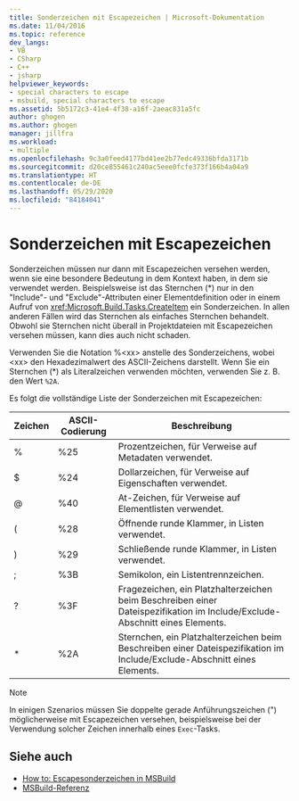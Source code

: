 ```yaml
---
title: Sonderzeichen mit Escapezeichen | Microsoft-Dokumentation
ms.date: 11/04/2016
ms.topic: reference
dev_langs:
- VB
- CSharp
- C++
- jsharp
helpviewer_keywords:
- special characters to escape
- msbuild, special characters to escape
ms.assetid: 5b5172c3-41e4-4f38-a16f-2aeac831a5fc
author: ghogen
ms.author: ghogen
manager: jillfra
ms.workload:
- multiple
ms.openlocfilehash: 9c3a0feed4177bd41ee2b77edc49336bfda3171b
ms.sourcegitcommit: d20ce855461c240ac5eee0fcfe373f166b4a04a9
ms.translationtype: HT
ms.contentlocale: de-DE
ms.lasthandoff: 05/29/2020
ms.locfileid: "84184041"
---
```

# <a name="special-characters-to-escape"></a>Sonderzeichen mit Escapezeichen

Sonderzeichen müssen nur dann mit Escapezeichen versehen werden, wenn sie eine besondere Bedeutung in dem Kontext haben, in dem sie verwendet werden. Beispielsweise ist das Sternchen (*) nur in den "Include"- und "Exclude"-Attributen einer Elementdefinition oder in einem Aufruf von <xref:Microsoft.Build.Tasks.CreateItem> ein Sonderzeichen. In allen anderen Fällen wird das Sternchen als einfaches Sternchen behandelt. Obwohl sie Sternchen nicht überall in Projektdateien mit Escapezeichen versehen müssen, kann dies auch nicht schaden.

 Verwenden Sie die Notation %\<xx> anstelle des Sonderzeichens, wobei \<xx> den Hexadezimalwert des ASCII-Zeichens darstellt. Wenn Sie ein Sternchen (*) als Literalzeichen verwenden möchten, verwenden Sie z. B. den Wert `%2A`.

 Es folgt die vollständige Liste der Sonderzeichen mit Escapezeichen:

|Zeichen|ASCII-Codierung|Beschreibung|
|---------|----------|-----------|
|%|%25|Prozentzeichen, für Verweise auf Metadaten verwendet.|
|$|%24|Dollarzeichen, für Verweise auf Eigenschaften verwendet.|
|@|%40|At-Zeichen, für Verweise auf Elementlisten verwendet.|
|(|%28|Öffnende runde Klammer, in Listen verwendet.|
|)|%29|Schließende runde Klammer, in Listen verwendet.|
|;|%3B|Semikolon, ein Listentrennzeichen.|
|?|%3F|Fragezeichen, ein Platzhalterzeichen beim Beschreiben einer Dateispezifikation im Include/Exclude-Abschnitt eines Elements.|
|* |%2A|Sternchen, ein Platzhalterzeichen beim Beschreiben einer Dateispezifikation im Include/Exclude-Abschnitt eines Elements.|

> [!NOTE]
> In einigen Szenarios müssen Sie doppelte gerade Anführungszeichen (") möglicherweise mit Escapezeichen versehen, beispielsweise bei der Verwendung solcher Zeichen innerhalb eines `Exec`-Tasks.

## <a name="see-also"></a>Siehe auch

- [How to: Escapesonderzeichen in MSBuild](../msbuild/how-to-escape-special-characters-in-msbuild.md)
- [MSBuild-Referenz](../msbuild/msbuild-reference.md)
